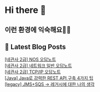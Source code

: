 # Hi there 👋

## 이런 환경에 익숙해요✍🏼

## 📕 Latest Blog Posts

<a href=https://honge1122.tistory.com/55>[네관사 2급] NOS 오답노트</a></br><a href=https://honge1122.tistory.com/54>[네관사 2급] 네트워크 일반 오답노트</a></br><a href=https://honge1122.tistory.com/53>[네관사 2급] TCP/IP 오답노트</a></br><a href=https://honge1122.tistory.com/52>[Java] Java로 강력한 REST API 구축 4가지 팁</a></br><a href=https://honge1122.tistory.com/51>[legacy] JMS+SQS &rarr; 레거시에 대한 나의 생각</a></br>
